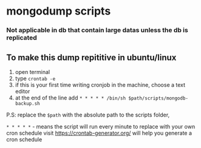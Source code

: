 # mongodump scripts
### Not applicable in db that contain large datas unless the db is replicated

## To make this dump repititive in ubuntu/linux

1. open terminal
2. type `crontab -e`
3. if this is your first time writing cronjob in the machine, choose a text editor
4. at the end of the line add `* * * * * /bin/sh $path/scripts/mongodb-backup.sh`

P.S: replace the `$path` with the absolute path to the scripts folder,

`* * * * *` - means the script will run every minute to replace with your own cron schedule visit https://crontab-generator.org/ will help you generate a cron schedule
